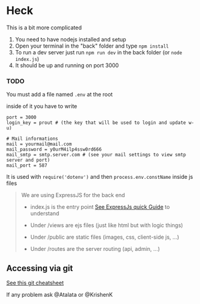 # Heck
This is a bit more complicated

1) You need to have nodejs installed and setup
2) Open your terminal in the "back" folder and type `npm install`
3) To run a dev server just run `npm run dev` in the back folder (or `node index.js`)
4) It should be up and running on port 3000

### TODO
You must add a file named `.env` at the root

inside of it you have to write 
```dotenv
port = 3000
login_key = prout # (the key that will be used to login and update w-u)

# Mail informations
mail = yourmail@mail.com
mail_password = y0urM4ilp4ssw0rd666
mail_smtp = smtp.server.com # (see your mail settings to view smtp server and port)
mail_port = 587
```
It is used with `require('dotenv')` and then `process.env.constName` inside js files

> We are using ExpressJS for the back end
> 
> - index.js is the entry point [See ExpressJs quick Guide](https://expressjs.com/) to understand
> 
> - Under /views are ejs files (just like html but with logic things)
> 
> - Under /public are static files (images, css, client-side js, ...)
>
> - Under /routes are the server routing (api, admin, ...)

## Accessing via git
[See this git cheatsheet](https://about.gitlab.com/images/press/git-cheat-sheet.pdf)

If any problem ask @Atalata or @KrishenK
